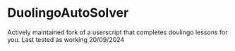 # DuolingoAutoSolver

Actively maintained fork of a userscript that completes doulingo lessons for you.
Last tested as working 20/09/2024

